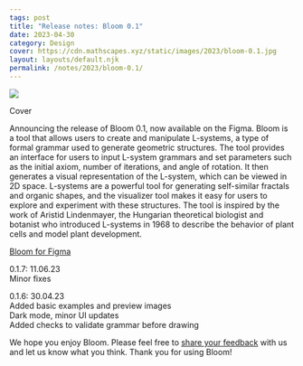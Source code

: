 ```yaml
---
tags: post
title: "Release notes: Bloom 0.1"
date: 2023-04-30
category: Design
cover: https://cdn.mathscapes.xyz/static/images/2023/bloom-0.1.jpg
layout: layouts/default.njk
permalink: /notes/2023/bloom-0.1/
--- 
```


<img src="https://cdn.mathscapes.xyz/static/images/2023/bloom-0.1.jpg"/>

Cover

Announcing the release of Bloom 0.1, now available on the Figma. Bloom is a tool that allows users to create and manipulate L-systems, a type of formal grammar used to generate geometric structures. The tool provides an interface for users to input L-system grammars and set parameters such as the initial axiom, number of iterations, and angle of rotation. It then generates a visual representation of the L-system, which can be viewed in 2D space. L-systems are a powerful tool for generating self-similar fractals and organic shapes, and the visualizer tool makes it easy for users to explore and experiment with these structures. The tool is inspired by the work of Aristid Lindenmayer, the Hungarian theoretical biologist and botanist who introduced L-systems in 1968 to describe the behavior of plant cells and model plant development.

[Bloom for Figma](https://www.figma.com/community/plugin/1227286752522246727)

0.1.7: 11.06.23<br/>
Minor fixes

0.1.6: 30.04.23<br/>
Added basic examples and preview images<br/>
Dark mode, minor UI updates<br/>
Added checks to validate grammar before drawing
 
We hope you enjoy Bloom. Please feel free to [share your feedback](https://github.com/gv-sh/bloom-feedback/issues) with us and let us know what you think. Thank you for using Bloom!
